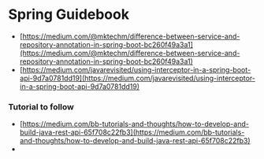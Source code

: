 # Spring Guidebook

* [https://medium.com/@mktechm/difference-between-service-and-repository-annotation-in-spring-boot-bc260f49a3a1](https://medium.com/@mktechm/difference-between-service-and-repository-annotation-in-spring-boot-bc260f49a3a1)
* [https://medium.com/javarevisited/using-interceptor-in-a-spring-boot-api-9d7a0781dd19](https://medium.com/javarevisited/using-interceptor-in-a-spring-boot-api-9d7a0781dd19)

### Tutorial to follow

* [https://medium.com/bb-tutorials-and-thoughts/how-to-develop-and-build-java-rest-api-65f708c22fb3](https://medium.com/bb-tutorials-and-thoughts/how-to-develop-and-build-java-rest-api-65f708c22fb3)
*

